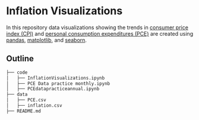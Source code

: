 # Inflation Visualizations

In this repository data visualizations showing the trends in [consumer price index (CPI)](https://fred.stlouisfed.org/series/CPIAUCSL) and [personal consumption expenditures (PCE)](https://fred.stlouisfed.org/series/PCE) are created using [pandas](https://pandas.pydata.org/), [matplotlib](https://matplotlib.org/), and [seaborn](https://seaborn.pydata.org/). 

## Outline

```bash
├── code
│   ├── InflationVisualizations.ipynb
│   ├── PCE Data practice monthly.ipynb
│   ├── PCEdatapracticeannual.ipynb
├── data
│   ├── PCE.csv
│   ├── inflation.csv
├── README.md
```
